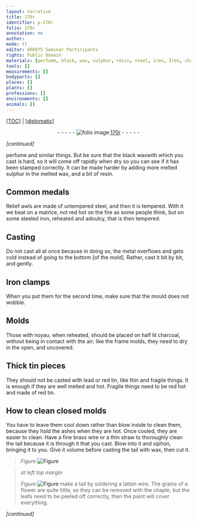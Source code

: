 ```yaml
---
layout: narrative
title: 170r
identifier: p-170r
folio: 170r
annotation: no
author:
mode: tl
editor: GR8975 Seminar Participants
rights: Public Domain
materials: [perfume, black, wax, sulphur, resin, steel, iron, Iron, charcoal, tin, lead, red tin, brass, latten]
tools: []
measurements: []
bodyparts: []
places: []
plants: []
professions: []
environments: []
animals: []
---
```


<p><a href="{{ site.baseurl }}/translation/" target="_blank">[TOC]</a> | <a href="{{ site.baseurl }}/texts/p-170r_tc/">[diplomatic]</a></p><div class="folio" align="center">- - - - - <a href="http://gallica.bnf.fr/ark:/12148/btv1b10500001g/f345.image" target="_blank"><img src="https://cu-mkp.github.io/2017-workshop-edition/assets/photo-icon.png" alt="folio image: " style="display:inline-block; margin-bottom:-3px;"/>170r</a> - - - - - </div>  
 
*[continued]*
  
<span class="m">perfume</span> and similar things. But be sure that the <span class="m">black</span> <span class="m">wax</span>with which you cast is hard, so it will come off rapidly when dry so you can see if it has been stamped correctly. It can be made harder by adding more melted <span class="m">sulphur</span> in the melted <span class="m">wax</span>, and a bit of <span class="m">resin</span>.
 
 
  

## Common medals

 
Relief awls are made of untempered <span class="m">steel</span>, and then it is tempered. With it we beat on a matrice, not red hot on the fire as some people think, but on some steeled <span class="m">iron</span>, reheated and adoulcy, that is then tempered.
 
 
  

## Casting

 
Do not cast all at once because in doing so, the metal overflows and gets cold instead of going to the bottom [of the mold]. Rather, cast it bit by bit, and gently.
 
 
  

## <span class="m">Iron</span> clamps

 
When you put them for the second time, make sure that the mould does not wobble.
 
 
  

## Molds

 
Those with noyau, when reheated, should be placed on half lit <span class="m">charcoal</span>, without being in contact with the air; like the frame molds, they need to dry in the open, and uncovered.
 
 
  

## Thick <span class="m">tin</span> pieces

 
They should not be casted with <span class="m">lead</span> or <span class="m">red tin</span>, like thin and fragile things. It is enough if they are well melted and hot. Fragile things need to be red hot and made of <span class="m">red tin</span>.
 
 
  

## How to clean closed molds

 
You have to leave them cool down rather than blow inside to clean them, because they hold the ashes when they are hot. Once cooled, they are easier to clean. Have a fine <span class="m">brass</span> wire or a thin straw to thoroughly clean the tail because it is through it that you cast. Blow into it and siphon, bringing it to you. Give it volume before casting the tail with <span class="m">wax</span>, then cut it. 
> *Figure*
> <a href="https://drive.google.com/open?id=0B9-oNrvWdlO5amQ1YVRWWnFGWUE" target="_blank"><img src="https://cu-mkp.github.io/GR8975-edition/assets/photo-icon.png" alt="Figure" style="display:inline-block; margin-bottom:-3px;"/></a>

 
> *at left top margin*
> 
> 
>  
> *Figure*
> <a href="https://drive.google.com/open?id=0B9-oNrvWdlO5S3FNaEt0QmN1alU" target="_blank"><img src="https://cu-mkp.github.io/GR8975-edition/assets/photo-icon.png" alt="Figure" style="display:inline-block; margin-bottom:-3px;"/></a>
 make a tail by soldering a <span class="m">latten</span> wire. The grains of a flower are quite little, so they can be removed with the chaple, but the leafs need to be peeled off correctly, then the paint will cover everything.
 
*[continued]*
 
